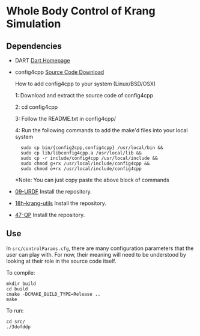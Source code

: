 # Whole Body Control of Krang Simulation

## Dependencies

- DART
 [Dart Homepage](https://dartsim.github.io)

- config4cpp
 [Source Code Download](http://www.config4star.org/#main-source-code)

  How to add config4cpp to your system (Linux/BSD/OSX)

  1: Download and extract the source code of config4cpp

  2: cd config4cpp

  3: Follow the README.txt in config4cpp/

  4: Run the following commands to add the make'd files into your local system

        sudo cp bin/{config2cpp,config4cpp} /usr/local/bin &&
        sudo cp lib/libconfig4cpp.a /usr/local/lib &&
        sudo cp -r include/config4cpp /usr/local/include &&
        sudo chmod g+rx /usr/local/include/config4cpp &&
        sudo chmod o+rx /usr/local/include/config4cpp

  \*Note: You can just copy paste the above block of commands

- [09-URDF](https://github.gatech.edu/WholeBodyControlAttempt1/09-URDF)
 Install the repository.

- [18h-krang-utils](https://github.gatech.edu/WholeBodyControlAttempt1/18h-krang-utils)
 Install the repository.

- [47-QP](https://github.gatech.edu/WholeBodyControlAttempt1/47-QP)
 Install the repository.

## Use
In `src/controlParams.cfg`, there are many configuration parameters that the user can play with. For now, their meaning will need to be understood by looking at their role in the source code itself.

To compile:

    mkdir build
    cd build
    cmake -DCMAKE_BUILD_TYPE=Release ..
    make

To run:

    cd src/
    ./3dofddp
